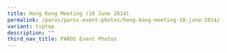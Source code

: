 ```yaml
---
title: Hong Kong Meeting (10 June 2014)
permalink: /paros/paros-event-photos/hong-kong-meeting-10-june-2014/
variant: tiptap
description: ""
third_nav_title: PAROS Event Photos
---
```

